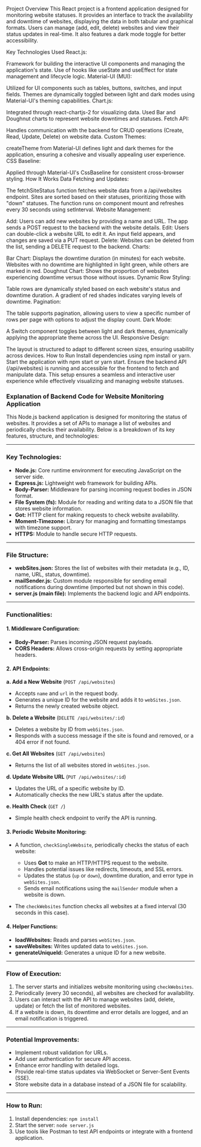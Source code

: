 Project Overview
This React project is a frontend application designed for monitoring website statuses. It provides an interface to track the availability and downtime of websites, displaying the data in both tabular and graphical formats. Users can manage (add, edit, delete) websites and view their status updates in real-time. It also features a dark mode toggle for better accessibility.

Key Technologies Used
React.js:

Framework for building the interactive UI components and managing the application's state.
Use of hooks like useState and useEffect for state management and lifecycle logic.
Material-UI (MUI):

Utilized for UI components such as tables, buttons, switches, and input fields.
Themes are dynamically toggled between light and dark modes using Material-UI's theming capabilities.
Chart.js:

Integrated through react-chartjs-2 for visualizing data.
Used Bar and Doughnut charts to represent website downtimes and statuses.
Fetch API:

Handles communication with the backend for CRUD operations (Create, Read, Update, Delete) on website data.
Custom Themes:

createTheme from Material-UI defines light and dark themes for the application, ensuring a cohesive and visually appealing user experience.
CSS Baseline:

Applied through Material-UI's CssBaseline for consistent cross-browser styling.
How It Works
Data Fetching and Updates:

The fetchSiteStatus function fetches website data from a /api/websites endpoint.
Sites are sorted based on their statuses, prioritizing those with "down" statuses.
The function runs on component mount and refreshes every 30 seconds using setInterval.
Website Management:

Add: Users can add new websites by providing a name and URL. The app sends a POST request to the backend with the website details.
Edit: Users can double-click a website URL to edit it. An input field appears, and changes are saved via a PUT request.
Delete: Websites can be deleted from the list, sending a DELETE request to the backend.
Charts:

Bar Chart: Displays the downtime duration (in minutes) for each website. Websites with no downtime are highlighted in light green, while others are marked in red.
Doughnut Chart: Shows the proportion of websites experiencing downtime versus those without issues.
Dynamic Row Styling:

Table rows are dynamically styled based on each website's status and downtime duration. A gradient of red shades indicates varying levels of downtime.
Pagination:

The table supports pagination, allowing users to view a specific number of rows per page with options to adjust the display count.
Dark Mode:

A Switch component toggles between light and dark themes, dynamically applying the appropriate theme across the UI.
Responsive Design:

The layout is structured to adapt to different screen sizes, ensuring usability across devices.
How to Run
Install dependencies using npm install or yarn.
Start the application with npm start or yarn start.
Ensure the backend API (/api/websites) is running and accessible for the frontend to fetch and manipulate data.
This setup ensures a seamless and interactive user experience while effectively visualizing and managing website statuses.


### Explanation of Backend Code for Website Monitoring Application

This Node.js backend application is designed for monitoring the status of websites. It provides a set of APIs to manage a list of websites and periodically checks their availability. Below is a breakdown of its key features, structure, and technologies:

---

### **Key Technologies:**
- **Node.js:** Core runtime environment for executing JavaScript on the server side.
- **Express.js:** Lightweight web framework for building APIs.
- **Body-Parser:** Middleware for parsing incoming request bodies in JSON format.
- **File System (fs):** Module for reading and writing data to a JSON file that stores website information.
- **Got:** HTTP client for making requests to check website availability.
- **Moment-Timezone:** Library for managing and formatting timestamps with timezone support.
- **HTTPS:** Module to handle secure HTTP requests.

---

### **File Structure:**
- **webSites.json:** Stores the list of websites with their metadata (e.g., ID, name, URL, status, downtime).
- **mailSender.js:** Custom module responsible for sending email notifications during downtime (imported but not shown in this code).
- **server.js (main file):** Implements the backend logic and API endpoints.

---

### **Functionalities:**

#### 1. **Middleware Configuration:**
- **Body-Parser:** Parses incoming JSON request payloads.
- **CORS Headers:** Allows cross-origin requests by setting appropriate headers.

#### 2. **API Endpoints:**

**a. Add a New Website** (`POST /api/websites`)
- Accepts `name` and `url` in the request body.
- Generates a unique ID for the website and adds it to `webSites.json`.
- Returns the newly created website object.

**b. Delete a Website** (`DELETE /api/websites/:id`)
- Deletes a website by ID from `webSites.json`.
- Responds with a success message if the site is found and removed, or a 404 error if not found.

**c. Get All Websites** (`GET /api/websites`)
- Returns the list of all websites stored in `webSites.json`.

**d. Update Website URL** (`PUT /api/websites/:id`)
- Updates the URL of a specific website by ID.
- Automatically checks the new URL's status after the update.

**e. Health Check** (`GET /`)
- Simple health check endpoint to verify the API is running.

#### 3. **Periodic Website Monitoring:**
- A function, `checkSingleWebsite`, periodically checks the status of each website:
  - Uses **Got** to make an HTTP/HTTPS request to the website.
  - Handles potential issues like redirects, timeouts, and SSL errors.
  - Updates the status (`up` or `down`), downtime duration, and error type in `webSites.json`.
  - Sends email notifications using the `mailSender` module when a website is down.

- The `checkWebsites` function checks all websites at a fixed interval (30 seconds in this case).

#### 4. **Helper Functions:**
- **loadWebsites:** Reads and parses `webSites.json`.
- **saveWebsites:** Writes updated data to `webSites.json`.
- **generateUniqueId:** Generates a unique ID for a new website.

---

### **Flow of Execution:**
1. The server starts and initializes website monitoring using `checkWebsites`.
2. Periodically (every 30 seconds), all websites are checked for availability.
3. Users can interact with the API to manage websites (add, delete, update) or fetch the list of monitored websites.
4. If a website is down, its downtime and error details are logged, and an email notification is triggered.

---

### **Potential Improvements:**
- Implement robust validation for URLs.
- Add user authentication for secure API access.
- Enhance error handling with detailed logs.
- Provide real-time status updates via WebSocket or Server-Sent Events (SSE).
- Store website data in a database instead of a JSON file for scalability.

---

### **How to Run:**
1. Install dependencies: `npm install`
2. Start the server: `node server.js`
3. Use tools like Postman to test API endpoints or integrate with a frontend application.

